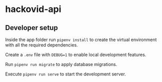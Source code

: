 # hackovid-api

## Developer setup

Inside the app folder run `pipenv install` to create the virtual environment with all the required dependencies.

Create a `.env` file with `DEBUG=1` to enable local development features.

Run `pipenv run migrate` to apply database migrations.

Execute `pipenv run serve` to start the development server.